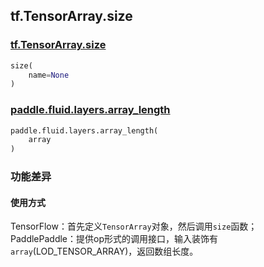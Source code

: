 ## tf.TensorArray.size

### [tf.TensorArray.size](https://www.tensorflow.org/api_docs/python/tf/TensorArray#size)

```python
size(
    name=None
)
```

### [paddle.fluid.layers.array_length](https://www.paddlepaddle.org.cn/documentation/docs/zh/1.5/api_cn/layers_cn/control_flow_cn.html#array-length)

```python
paddle.fluid.layers.array_length(
    array
)
```

### 功能差异

#### 使用方式
TensorFlow：首先定义`TensorArray`对象，然后调用`size`函数；   
PaddlePaddle：提供op形式的调用接口，输入装饰有`array`(LOD_TENSOR_ARRAY)，返回数组长度。